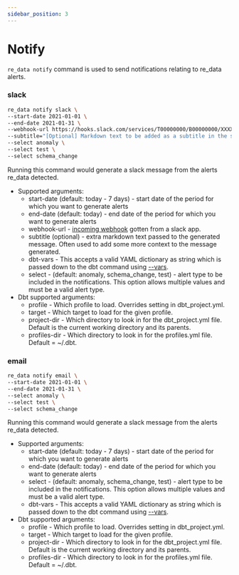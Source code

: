 ```yaml
---
sidebar_position: 3
---
```


# Notify

`re_data notify` command is used to send notifications relating to re_data alerts.

### slack
```bash
re_data notify slack \
--start-date 2021-01-01 \
--end-date 2021-01-31 \
--webhook-url https://hooks.slack.com/services/T00000000/B00000000/XXXXXXXXXXXXXXXXXXXXXXXX \
--subtitle="[Optional] Markdown text to be added as a subtitle in the slack message generated" \
--select anomaly \
--select test \
--select schema_change
```

Running this command would generate a slack message from the alerts re_data detected.

- Supported arguments:
    - start-date (default: today - 7 days) - start date of the period for which you want to generate alerts
    - end-date (default: today) - end date of the period for which you want to generate alerts
    - webhook-url - [incoming webhook](https://api.slack.com/messaging/webhooks) gotten from a slack app.
    - subtitle (optional) - extra markdown text passed to the generated message. Often used to add some more context to the message generated.
    - dbt-vars - This accepts a valid YAML dictionary as string which is passed down to the dbt command using [--vars](https://docs.getdbt.com/docs/building-a-dbt-project/building-models/using-variables).
    - select - (default: anomaly, schema_change, test) - alert type to be included in the notifications. This option allows multiple values and must be a valid alert type.
- Dbt supported arguments:
  - profile - Which profile to load. Overrides setting in dbt_project.yml.
  - target - Which target to load for the given profile.
  - project-dir - Which directory to look in for the dbt_project.yml file. Default is the current working directory and its parents.
  - profiles-dir - Which directory to look in for the profiles.yml file. Default = ~/.dbt.


### email
```bash
re_data notify email \
--start-date 2021-01-01 \
--end-date 2021-01-31 \
--select anomaly \
--select test \
--select schema_change
```

Running this command would generate a slack message from the alerts re_data detected.

- Supported arguments:
    - start-date (default: today - 7 days) - start date of the period for which you want to generate alerts
    - end-date (default: today) - end date of the period for which you want to generate alerts
    - select - (default: anomaly, schema_change, test) - alert type to be included in the notifications. This option allows multiple values and must be a valid alert type.
    - dbt-vars - This accepts a valid YAML dictionary as string which is passed down to the dbt command using [--vars](https://docs.getdbt.com/docs/building-a-dbt-project/building-models/using-variables).
- Dbt supported arguments:
  - profile - Which profile to load. Overrides setting in dbt_project.yml.
  - target - Which target to load for the given profile.
  - project-dir - Which directory to look in for the dbt_project.yml file. Default is the current working directory and its parents.
  - profiles-dir - Which directory to look in for the profiles.yml file. Default = ~/.dbt.
